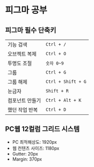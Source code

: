# 피그마 공부

## 피그마 필수 단축키

|                 |                    |
| --------------- | ------------------ |
| 기능 검색       | `Ctrl + /`         |
| 오브젝트 복제   | `Ctrl + O`         |
| 투명도 조절     | `숫자 0~9`         |
| 그룹            | `Ctrl + G`         |
| 그룹 해제       | `Ctrl + Shift + G` |
| 눈금자          | `Shift + R`        |
| 컴포넌트 만들기 | `Ctrl + Alt + K`   |
| 했던 작업 반복  | `Ctrl + D`         |

## PC웹 12컬럼 그리드 시스템

- PC 최적해상도: 1920px
- 웹 컨텐츠 사이즈: 1180px
- Gutter: 20px
- Margin: 370px
